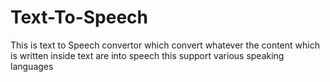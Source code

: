 # Text-To-Speech
This is text to Speech convertor which convert whatever the content which is written inside text are into speech this support various speaking languages 
